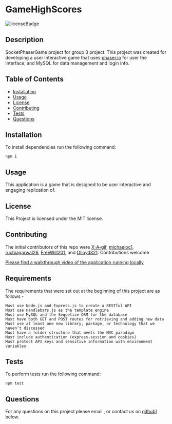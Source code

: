 # GameHighScores
![licenseBadge](https://img.shields.io/badge/License-MIT-red)

## Description 

 SocketPhaserGame project for group 3 project. This project was created for developing a user interactive game that uses [phaser.io](https://phaser.io/) for user the interface, and MySQL for data management and login info. 

## Table of Contents

* [Installation](#installation) 
* [Usage](#usage)
* [License](#license) 
* [Contributing](#contributing) 
* [Tests](#tests)
* [Questions](#questions)

## Installation 

To install dependencies run the following command: 

```
npm i
```

## Usage 

This application is a game that is designed to be user interactive and engaging replication of.

## License 
  
This Project is licensed under the MIT license.

## Contributing

The initial contributors of this repo were [X-A-gif](https://github.com/X-A-gif), [michaeloc1](https://github.com/michaeloc1), [ruchiagarwal26](https://github.com/ruchiagarwal26), [FreeWill201](https://github.com/FreeWill201), and [Olloyd321](https://github.com/Olloyd321).
Contributions welcome


[Please find a walkthrough video of the application running locally](https://user-images.githubusercontent.com/119633009/231624325-87afcff6-3486-43fa-a88f-4541eeb332fc.mp4)

## Requirements 

The requirements that were set out at the beginning of this project are as follows - 
```
Must use Node.js and Express.js to create a RESTful API
Must use Handlebars.js as the template engine
Must use MySQL and the Sequelize ORM for the database
Must have both GET and POST routes for retrieving and adding new data
Must use at least one new library, package, or technology that we haven’t discussed
Must have a folder structure that meets the MVC paradigm
Must include authentication (express-session and cookies) 
Must protect API keys and sensitive information with environment variables
```


## Tests

To perform tests run the following command: 

```
npm test
```



## Questions

For any questions on this project please email , or contact us on [github](https://github.com//)] below.

